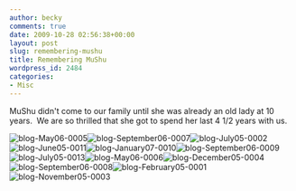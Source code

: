 ```yaml
---
author: becky
comments: true
date: 2009-10-28 02:56:38+00:00
layout: post
slug: remembering-mushu
title: Remembering MuShu
wordpress_id: 2484
categories:
- Misc
---
```


MuShu didn't come to our family until she was already an old lady at 10 years.  We are so thrilled that she got to spend her last 4 1/2 years with us.




![blog-May06-0005](http://beta.beckyjenson.com/wp-content/uploads/2009/10/blog-May06-0005.jpg)![blog-September06-0007](http://beta.beckyjenson.com/wp-content/uploads/2009/10/blog-September06-0007.jpg)![blog-July05-0002](http://beta.beckyjenson.com/wp-content/uploads/2009/10/blog-July05-0002.jpg)![blog-June05-0011](http://beta.beckyjenson.com/wp-content/uploads/2009/10/blog-June05-0011.jpg)![blog-January07-0010](http://beta.beckyjenson.com/wp-content/uploads/2009/10/blog-January07-0010.jpg)![blog-September06-0009](http://beta.beckyjenson.com/wp-content/uploads/2009/10/blog-September06-0009.jpg) ![blog-July05-0013](http://beta.beckyjenson.com/wp-content/uploads/2009/10/blog-July05-0013.jpg)![blog-May06-0006](http://beta.beckyjenson.com/wp-content/uploads/2009/10/blog-May06-0006.jpg)![blog-December05-0004](http://beta.beckyjenson.com/wp-content/uploads/2009/10/blog-December05-0004.jpg)![blog-September06-0008](http://beta.beckyjenson.com/wp-content/uploads/2009/10/blog-September06-0008.jpg)![blog-February05-0001](http://beta.beckyjenson.com/wp-content/uploads/2009/10/blog-February05-0001.jpg)![blog-November05-0003](http://beta.beckyjenson.com/wp-content/uploads/2009/10/blog-November05-0003.jpg)
